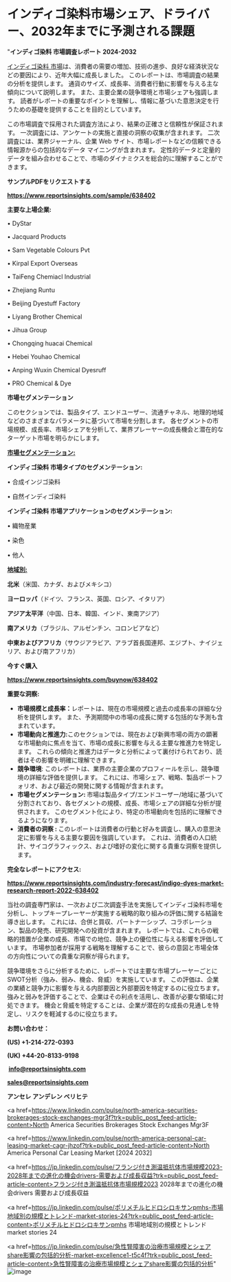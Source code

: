 # インディゴ染料市場シェア、ドライバー、2032年までに予測される課題

"<strong>インディゴ染料 市場調査レポート 2024-2032</strong>

<a href=https://www.reportsinsights.com/sample/638402>インディゴ染料 市場</a>は、消費者の需要の増加、技術の進歩、良好な経済状況などの要因により、近年大幅に成長しました。 このレポートは、市場調査の結果の分析を提供します。 通貨のサイズ、成長率、消費者行動に影響を与える主な傾向について説明します。 また、主要企業の競争環境と市場シェアも強調します。 読者がレポートの重要なポイントを理解し、情報に基づいた意思決定を行うための基礎を提供することを目的としています。

この市場調査で採用された調査方法により、結果の正確さと信頼性が保証されます。 一次調査には、アンケートの実施と直接の洞察の収集が含まれます。 二次調査には、業界ジャーナル、企業 Web サイト、市場レポートなどの信頼できる情報源からの包括的なデータ マイニングが含まれます。 定性的データと定量的データを組み合わせることで、市場のダイナミクスを総合的に理解することができます。

<strong><b>サンプルPDFをリクエストする</b></strong>

<a href=https://www.reportsinsights.com/sample/638402><strong><u>https://www.reportsinsights.com/sample/638402</u></strong></a>

<strong>主要な上場企業:</strong>

• DyStar

• Jacquard Products

• Sam Vegetable Colours Pvt

• Kirpal Export Overseas

• TaiFeng Chemiacl Industrial

• Zhejiang Runtu

• Beijing Dyestuff Factory

• Liyang Brother Chemical

• Jihua Group

• Chongqing huacai Chemical

• Hebei Youhao Chemical

• Anping Wuxin Chemical Dyesruff

• PRO Chemical & Dye

<strong>市場セグメンテーション</strong>

このセクションでは、製品タイプ、エンドユーザー、流通チャネル、地理的地域などのさまざまなパラメータに基づいて市場を分割します。 各セグメントの市場規模、成長率、市場シェアを分析して、業界プレーヤーの成長機会と潜在的なターゲット市場を明らかにします。

<strong><u>市場セグメンテーション</u></strong><strong><u>:</u></strong>

<strong>インディゴ染料 市場タイプのセグメンテーション:</strong>

• 合成インジゴ染料

• 自然インディゴ染料

<strong>インディゴ染料 市場アプリケーションのセグメンテーション:</strong>

• 織物産業

• 染色

• 他人

<strong><u>地域別</u></strong><strong><u>:</u></strong>

<strong>北米</strong>（米国、カナダ、およびメキシコ）

<strong>ヨーロッパ</strong>（ドイツ、フランス、英国、ロシア、イタリア）

<strong>アジア太平洋</strong>（中国、日本、韓国、インド、東南アジア）

<strong>南アメリカ</strong>（ブラジル、アルゼンチン、コロンビアなど）

<strong>中東およびアフリカ</strong>（サウジアラビア、アラブ首長国連邦、エジプト、ナイジェリア、および南アフリカ）

<strong>今すぐ購入</strong>

<a href=https://www.reportsinsights.com/buynow/638402><strong><u>https://www.reportsinsights.com/buynow/638402</u></strong></a>

<strong>重要な洞察:</strong>
<ul>
  <li><strong>市場規模と成長率：</strong>レポートは、現在の市場規模と過去の成長率の詳細な分析を提供します。 また、予測期間中の市場の成長に関する包括的な予測も含まれています。</li>
  <li><strong>市場動向と推進力:</strong>このセクションでは、現在および新興市場の両方の顕著な市場動向に焦点を当て、市場の成長に影響を与える主要な推進力を特定します。 これらの傾向と推進力はデータと分析によって裏付けられており、読者はその影響を明確に理解できます。</li>
  <li><strong>競争環境</strong>: このレポートは、業界の主要企業のプロフィールを示し、競争環境の詳細な評価を提供します。 これには、市場シェア、戦略、製品ポートフォリオ、および最近の開発に関する情報が含まれます。</li>
  <li><strong>市場セグメンテーション: </strong>市場は製品タイプ/エンドユーザー/地域に基づいて分割されており、各セグメントの規模、成長、市場シェアの詳細な分析が提供されます。 このセグメント化により、特定の市場動向を包括的に理解できるようになります。</li>
  <li><strong>消費者の洞察 : </strong>このレポートは消費者の行動と好みを調査し、購入の意思決定に影響を与える主要な要因を強調しています。 これは、消費者の人口統計、サイコグラフィックス、および嗜好の変化に関する貴重な洞察を提供します。</li>
</ul>
<strong>完全なレポートにアクセス:</strong>

<a href=https://www.reportsinsights.com/industry-forecast/indigo-dyes-market-research-report-2022-638402><strong><u><b>https://www.reportsinsights.com/industry-forecast/indigo-dyes-market-research-report-2022-638402</b></u></strong></a>

当社の調査専門家は、一次および二次調査手法を実施してインディゴ染料市場を分析し、トップキープレーヤーが実施する戦略的取り組みの評価に関する結論を導き出します。 これには、合併と買収、パートナーシップ、コラボレーション、製品の発売、研究開発への投資が含まれます。 レポートでは、これらの戦略的措置が企業の成長、市場での地位、競争上の優位性に与える影響を評価しています。 市場参加者が採用する戦略を理解することで、彼らの意図と市場全体の方向性についての貴重な洞察が得られます。

競争環境をさらに分析するために、レポートでは主要な市場プレーヤーごとにSWOT分析（強み、弱み、機会、脅威）を実施しています。 この評価は、企業の業績と競争力に影響を与える内部要因と外部要因を特定するのに役立ちます。 強みと弱みを評価することで、企業はその利点を活用し、改善が必要な領域に対処できます。 機会と脅威を特定することは、企業が潜在的な成長の見通しを特定し、リスクを軽減するのに役立ちます。

<strong>お問い合わせ：</strong>

<strong>(US) +1-214-272-0393</strong>

<strong>(UK) +44-20-8133-9198</strong>

<strong> </strong><a href=info@reportsinsights.com><strong><u>info@reportsinsights.com</u></strong></a>

<a href=sales@reportsinsights.com><strong><u>sales@reportsinsights.com</u></strong></a>

<strong>アンセレ アンデレン ベリヒテ</strong>

<a href=https://www.linkedin.com/pulse/north-america-securities-brokerages-stock-exchanges-mgr3f?trk=public_post_feed-article-content>North America Securities Brokerages Stock Exchanges Mgr3F</a>

<a href=https://www.linkedin.com/pulse/north-america-personal-car-leasing-market-cagr-jhzof?trk=public_post_feed-article-content>North America Personal Car Leasing Market [2024 2032]</a>

<a href=https://jp.linkedin.com/pulse/フランジ付き測温抵抗体市場規模2023-2028年までの進化の機会drivers-需要および成長収益?trk=public_post_feed-article-content>フランジ付き測温抵抗体市場規模2023 2028年までの進化の機会drivers 需要および成長収益</a>

<a href=https://jp.linkedin.com/pulse/ポリメチルヒドロシロキサンpmhs-市場地域別の規模とトレンド-market-stories-24?trk=public_post_feed-article-content>ポリメチルヒドロシロキサンpmhs 市場地域別の規模とトレンド market stories 24</a>

<a href=https://jp.linkedin.com/pulse/急性腎障害の治療市場規模とシェアshare影響の包括的分析-market-excellence1-t5c4f?trk=public_post_feed-article-content>急性腎障害の治療市場規模とシェアshare影響の包括的分析</a>"
![image](https://github.com/gayatrid12/RIgrowth/assets/158473851/a0817d8a-7dd7-40e5-9282-5a3c644954ae)
